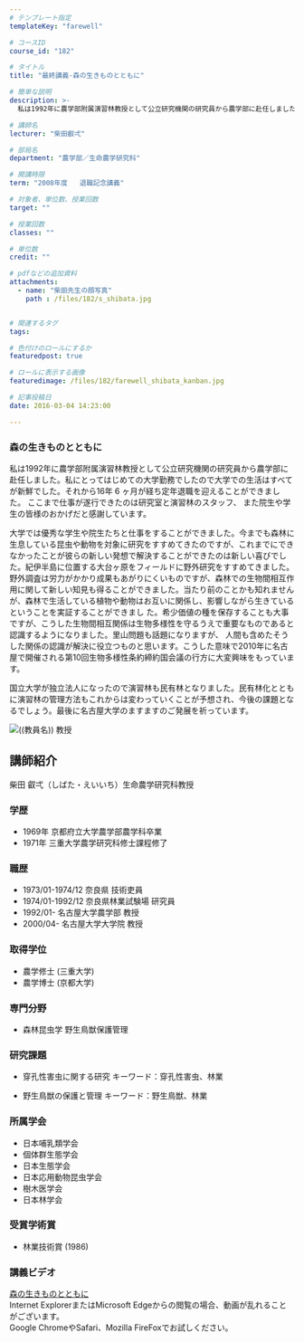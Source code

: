 ```yaml
---
# テンプレート指定
templateKey: "farewell"

# コースID
course_id: "182"

# タイトル
title: "最終講義-森の生きものとともに"

# 簡単な説明
description: >-
  私は1992年に農学部附属演習林教授として公立研究機関の研究員から農学部に赴任しました。私にとってはじめての大学勤務でしたので大学での生活はすべてが新鮮でした。それから16年 6 ヶ月が経ち定年退...

# 講師名
lecturer: "柴田叡弌"

# 部局名
department: "農学部／生命農学研究科"

# 開講時限
term: "2008年度	退職記念講義"

# 対象者、単位数、授業回数
target: ""

# 授業回数
classes: ""

# 単位数
credit: ""

# pdfなどの追加資料
attachments: 
  - name: "柴田先生の顔写真" 
    path : /files/182/s_shibata.jpg


# 関連するタグ
tags:

# 色付けのロールにするか
featuredpost: true

# ロールに表示する画像
featuredimage: /files/182/farewell_shibata_kanban.jpg

# 記事投稿日
date: 2016-03-04 14:23:00

---
```

### 森の生きものとともに 

私は1992年に農学部附属演習林教授として公立研究機関の研究員から農学部に赴任しました。私にとってはじめての大学勤務でしたので大学での生活はすべてが新鮮でした。それから16年 6 ヶ月が経ち定年退職を迎えることができました。 ここまで仕事が遂行できたのは研究室と演習林のスタッフ、 また院生や学生の皆様のおかげだと感謝しています。 

大学では優秀な学生や院生たちと仕事をすることができました。今までも森林に生息している昆虫や動物を対象に研究をすすめてきたのですが、これまでにできなかったことが彼らの新しい発想で解決することができたのは新しい喜びでした。紀伊半島に位置する大台ヶ原をフィールドに野外研究をすすめてきました。野外調査は労力がかかり成果もあがりにくいものですが、森林での生物間相互作用に関して新しい知見も得ることができました。当たり前のことかも知れませんが、森林で生活している植物や動物はお互いに関係し、影響しながら生きているということを実証することができまし た。希少価値の種を保存することも大事ですが、こうした生物間相互関係は生物多様性を守るうえで重要なものであると 認識するようになりました。里山問題も話題になりますが、 人間も含めたそうした関係の認識が解決に役立つものと思います。こうした意味で2010年に名古屋で開催される第10回生物多様性条約締約国会議の行方に大変興味をもっています。 

国立大学が独立法人になったので演習林も民有林となりました。民有林化とともに演習林の管理方法もこれからは変わっていくことが予想され、今後の課題となるでしょう。最後に名古屋大学のますますのご発展を祈っています。

![((教員名)) 教授](/files/182/s_shibata.jpg) 
## 講師紹介

柴田 叡弌（しばた・えいいち）生命農学研究科教授 

### 学歴

  * 1969年 京都府立大学農学部農学科卒業
  * 1971年 三重大学農学研究科修士課程修了

### 職歴

  * 1973/01-1974/12 奈良県 技術吏員
  * 1974/01-1992/12 奈良県林業試験場 研究員
  * 1992/01- 名古屋大学農学部 教授
  * 2000/04- 名古屋大学大学院 教授

### 取得学位

  * 農学修士 (三重大学)
  * 農学博士 (京都大学)

### 専門分野

  * 森林昆虫学 野生鳥獣保護管理

### 研究課題

  * 穿孔性害虫に関する研究
キーワード：穿孔性害虫、林業

  * 野生鳥獣の保護と管理
キーワード：野生鳥獣、林業

### 所属学会

  * 日本哺乳類学会
  * 個体群生態学会
  * 日本生態学会
  * 日本応用動物昆虫学会
  * 樹木医学会
  * 日本林学会

### 受賞学術賞

  * 林業技術賞 (1986)
### 講義ビデオ

[森の生きものとともに](http://nuvideo.media.nagoya-u.ac.jp/embed/260c2f376049120d898f89adf98bb1d3e428656a)  
Internet ExplorerまたはMicrosoft Edgeからの閲覧の場合、動画が乱れることがございます。  
Google ChromeやSafari、Mozilla FireFoxでお試しください。
